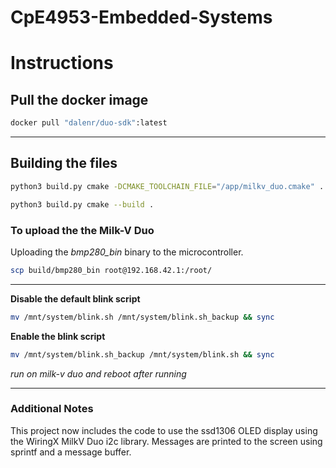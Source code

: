 # CpE4953-Embedded-Systems
# Instructions

## Pull the docker image
```bash
docker pull "dalenr/duo-sdk":latest
```
---
## Building the files

```bash
python3 build.py cmake -DCMAKE_TOOLCHAIN_FILE="/app/milkv_duo.cmake" ..
```

```bash 
python3 build.py cmake --build . 
```

### To upload the the Milk-V Duo
Uploading the *bmp280_bin* binary to the microcontroller.
```bash
scp build/bmp280_bin root@192.168.42.1:/root/
```
---

**Disable the default blink script**
```bash
mv /mnt/system/blink.sh /mnt/system/blink.sh_backup && sync
```


**Enable the blink script**
```bash
mv /mnt/system/blink.sh_backup /mnt/system/blink.sh && sync
```
*run on milk-v duo and reboot after running*

---
### Additional Notes

This project now includes the code to use the ssd1306 OLED display using
the WiringX MilkV Duo i2c library. Messages are printed to the screen using
sprintf and a message buffer. 

